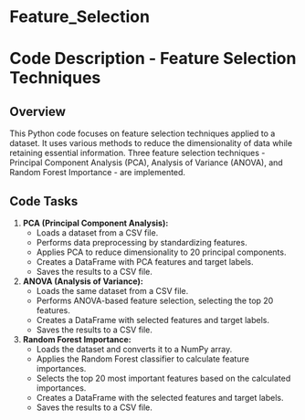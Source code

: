 # Feature_Selection
<!DOCTYPE html><html><head><title>Code Description - Feature Selection Techniques</title></head><body><h1>Code Description - Feature Selection Techniques</h1><h2>Overview</h2><p>This Python code focuses on feature selection techniques applied to a dataset. It uses various methods to reduce the dimensionality of data while retaining essential information. Three feature selection techniques - Principal Component Analysis (PCA), Analysis of Variance (ANOVA), and Random Forest Importance - are implemented.</p><h2>Code Tasks</h2><ol><li><strong>PCA (Principal Component Analysis):</strong><ul><li>Loads a dataset from a CSV file.</li><li>Performs data preprocessing by standardizing features.</li><li>Applies PCA to reduce dimensionality to 20 principal components.</li><li>Creates a DataFrame with PCA features and target labels.</li><li>Saves the results to a CSV file.</li></ul></li><li><strong>ANOVA (Analysis of Variance):</strong><ul><li>Loads the same dataset from a CSV file.</li><li>Performs ANOVA-based feature selection, selecting the top 20 features.</li><li>Creates a DataFrame with selected features and target labels.</li><li>Saves the results to a CSV file.</li></ul></li><li><strong>Random Forest Importance:</strong><ul><li>Loads the dataset and converts it to a NumPy array.</li><li>Applies the Random Forest classifier to calculate feature importances.</li><li>Selects the top 20 most important features based on the calculated importances.</li><li>Creates a DataFrame with the selected features and target labels.</li><li>Saves the results to a CSV file.</li></ul
